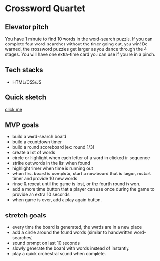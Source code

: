 # Crossword Quartet

## Elevator pitch
You have 1 minute to find 10 words in the word-search puzzle. If you can complete four word-searches without the timer going out, you win! Be warned, the crossword puzzles get larger as you dance through the 4 stages. You will have one extra-time card you can use if you're in a pinch.




## Tech stacks
* HTML/CSS/JS



## Quick sketch
[click me](https://i.ibb.co/8XJBKz8/IMG-5564.jpg)



## MVP goals
* build a word-search board
* build a countdown timer
* build a round scoreboard (ex: round 1/3)
* create a list of words 
* circle or highlight when each letter of a word in clicked in sequence
* strike out words in the list when found
* highlight timer when time is running out
* when first board is complete, start a new board that is larger, restart timer and provide 10 new words
* rinse & repeat until the game is lost, or the fourth round is won.
* add a more time button that a player can use once during the game to provide an extra 10 seconds
* when game is over, add a play again button.


## stretch goals
* every time the board is generated, the words are in a new place
* add a circle around the found words (similar to handwritten word-searches)
* sound prompt on last 10 seconds
* slowly generate the board with words instead of instantly.
* play a quick orchestral sound when complete. 